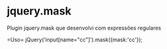 jquery.mask
===========

Plugin jquery.mask que desenvolvi com expressões regulares

=Uso=
jQuery('input[name="cc"]').mask({mask:'cc'});
